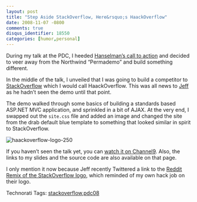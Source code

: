 ```yaml
---
layout: post
title: "Step Aside StackOverflow, Here&rsquo;s HaackOverflow"
date: 2008-11-07 -0800
comments: true
disqus_identifier: 18550
categories: [humor,personal]
---
```

During my talk at the PDC, I heeded [Hanselman’s call to
action](http://www.hanselman.com/blog/CommunityCallToActionNOTNorthwind.aspx "No More Northwind")
and decided to veer away from the Northwind “Permademo” and build
something different.

In the middle of the talk, I unveiled that I was going to build a
competitor to [StackOverflow](http://stackoverflow.com/ "StackOverflow")
which I would call HaackOverflow. This was all news to
[Jeff](http://codinghorror.com/ "Jeff Atwood") as he hadn’t seen the
demo until that point.

The demo walked through some basics of building a standards based
ASP.NET MVC application, and sprinkled in a bit of AJAX. At the very
end, I swapped out the `site.css` file and added an image and changed
the site from the drab default blue template to something that looked
similar in spirit to StackOverflow.

![haackoverflow-logo-250](http://haacked.com/images/haacked_com/WindowsLiveWriter/HaackOverflowAtPDC_108E8/haackoverflow-logo-250_3.png "haackoverflow-logo-250")

If you haven’t seen the talk yet, you can [watch it on
Channel9](http://channel9.msdn.com/pdc2008/PC21/ "ASP.NET MVC Talk at PDC").
Also, the links to my slides and the source code are also available on
that page.

I only mention it now because Jeff recently Twittered a link to the
[Reddit Remix of the StackOverflow
logo](http://www.redditall.com/2008/11/we-pay-joel-and-jeff-visit-on-stack.html "Reddit Visits Stack Overflow"),
which reminded of my own hack job on their logo.

Technorati Tags:
[stackoverflow](http://technorati.com/tags/stackoverflow),[pdc08](http://technorati.com/tags/pdc08)

